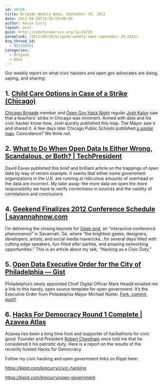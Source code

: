 ```yaml
---
id: 16726
title: Brigade Weekly News, September 19, 2012
date: 2012-09-20T14:58:53+00:00
author: Kevin Curry
layout: post
guid: http://codeforamerica.org/?p=16726
permalink: /2012/09/20/brigade-weekly-news-september-19-2012/
dsq_thread_id:
  - 852356301
categories:
  - Brigade
  - News
---
```

Our weekly report on what civic hackers and open gov advocates are doing, saying, and sharing:

## 1. <a href="http://kalov.net/strike/" rel="nofollow" target="_blank">Child Care Options in Case of a Strike (Chicago)</a>

[Chicago Brigade](http://www.meetup.com/cfabrigade/Chicago/) member and [Open Gov Hack Night](http://opencityapps.org/#events "open city apps events page") regular [Josh Kalov](https://twitter.com/shua123 "josh's twitter") saw that a teachers&#8217; strike in Chicago was imminent. Armed with data and his civic hacker know-how, Josh quickly published this map. The Mayor saw it and shared it. A few days later Chicago Public Schools published [a similar map](http://cps.edu/ChildrenFirst/Pages/ChildrenFirstLocator.aspx "cps.edu"). Coincidence? We think not.

## 2. [What to Do When Open Data Is Either Wrong, Scandalous, or Both? | TechPresident](http://techpresident.com/news/wegov/22768/open-data-open-questions-unclear-action-where-do-we-go-here)

David Eaves published this brief and brilliant article on the trappings of open data by way of recent example. It seems that either some government organizations in the U.K. are running at ridiculous amounts of overhead or the data are incorrect. My take-away: the more data we open the more responsibility we have to verify correctness in sources and the validity of correlations and conclusions

## 4. <a href="http://savannahnow.com/exchange/2012-09-17/geekend-finalizes-2012-conference-schedule#.UFeUh6TyboZ" target="_blank">Geekend Finalizes 2012 Conference Schedule | savannahnow.com</a>

I&#8217;m delivering the closing keynote for [Geek-end](http://www.geek-end.com/ "geek-end home"), an &#8220;interactive conference phenomenon&#8221; in Savannah, Ga. where &#8220;the brightest geeks, designers, developers, artists, and social media mavericks&#8230;for several days filled with cutting edge speakers, fun-filled after parties, and amazing networking opportunities.&#8221; This is an article about my talk, &#8220;Hacking as a Civic Duty.&#8221;

## 5. <a href="https://gist.github.com/3623582" target="_blank">Open Data Executive Order for the City of Philadelphia — Gist</a>

Philadelphia&#8217;s newly appointed Chief Digital Officer Mark Headd emailed me a link to this handy, open source template for open government. It&#8217;s the Executive Order from Philadelphia Mayor Michael Nutter. [Fork, commit, push!](http://brigade.codeforamerica.org/pages/opensource "open source page")

## 6. <a href="http://www.azavea.com/blogs/atlas/2012/09/hacks-for-democracy/" rel="nofollow" target="_blank">Hacks For Democracy Round 1 Complete | Azavea Atlas</a>

Azavea has been a long time host and supporter of hackathons for civic good. Founder and President [Robert Cheetham](http://www.azavea.com/about-us/staff-profiles/robert-cheetham/) once told me that he considered it his patriotic duty. Here is a report on the results of the recently hosted Hacks for Democracy.

Follow my civic hacking and open government links on Kippt here:
  
<a title="Kippt list" href="https://kippt.com/kmcurry/civic-hacking" data-bitly-type="bitly_hover_card">https://kippt.com/kmcurry/civic-hacking</a>
  
<a title="Kippt list" href="https://kippt.com/kmcurry/open-government" data-bitly-type="bitly_hover_card">https://kippt.com/kmcurry/open-government</a>